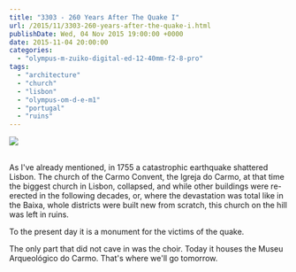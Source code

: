 ```yaml
---
title: "3303 - 260 Years After The Quake I"
url: /2015/11/3303-260-years-after-the-quake-i.html
publishDate: Wed, 04 Nov 2015 19:00:00 +0000
date: 2015-11-04 20:00:00
categories: 
  - "olympus-m-zuiko-digital-ed-12-40mm-f2-8-pro"
tags: 
  - "architecture"
  - "church"
  - "lisbon"
  - "olympus-om-d-e-m1"
  - "portugal"
  - "ruins"
---
```

<div class="container">
<div class="center"><a target="_blank" href="https://d25zfm9zpd7gm5.cloudfront.net/1200x1200/2015/20150902_162223_lr.jpg"><img class="webfeedsFeaturedVisual" src="https://d25zfm9zpd7gm5.cloudfront.net/0600x0600/2015/20150902_162223_lr.jpg" /></a></div>
</div>
<br />

As I've already mentioned, in 1755 a catastrophic earthquake shattered Lisbon. The church of the Carmo Convent, the Igreja do Carmo, at that time the biggest church in Lisbon, collapsed, and while other buildings were re-erected in the following decades, or, where the devastation was total like in the Baixa, whole districts were built new from scratch, this church on the hill was left in ruins. 

<a target="_blank" href="https://d25zfm9zpd7gm5.cloudfront.net/1200x1200/2015/20150902_162858_lr.jpg"><img style="margin: 0pt 10px 0pt 0px; float: left;" src="https://d25zfm9zpd7gm5.cloudfront.net/0150x0150/2015/20150902_162858_lr.jpg" alt="" border="0" /></a> To the present day it is a monument for the victims of the quake. 

The only part that did not cave in was the choir. Today it houses the Museu Arqueológico do Carmo. That's where we'll go tomorrow.


